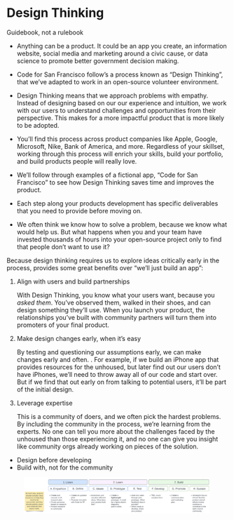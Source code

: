 # Design Thinking

Guidebook, not a rulebook

* Anything can be a product. It could be an app you create, an information website, social media and marketing around a civic cause, or data science to promote better government decision making.
* Code for San Francisco follow’s a process known as “Design Thinking”, that we’ve adapted to work in an open-source volunteer environment.
* Design Thinking means that we approach problems with empathy. Instead of designing based on our our experience and intuition, we work with our users to understand challenges and opportunities from their perspective. This makes for a more impactful product that is more likely to be adopted.
* You’ll find this process across product companies like Apple, Google, Microsoft, Nike, Bank of America, and more. Regardless of your skillset, working through this process will enrich your skills, build your portfolio, and build products people will really love.
* We’ll follow through examples of a fictional app, “Code for San Francisco” to see how Design Thinking saves time and improves the product.
* Each step along your products development has specific deliverables that you need to provide before moving on.





* We often think we know how to solve a problem, because we know what would help us. But what happens when you and your team have invested thousands of hours into your open-source project only to find that people don’t want to use it?

Because design thinking requires us to explore ideas critically early in the process, provides some great benefits over “we’ll just build an app”:

1.  Align with users and build partnerships

    With Design Thinking, you know what your users want, because you _asked them_. You’ve observed them, walked in their shoes, and can design something they’ll use. When you launch your product, the relationships you’ve built with community partners will turn them into promoters of your final product.
2.  Make design changes early, when it’s easy

    By testing and questioning our assumptions early, we can make changes early and often. . For example, if we build an iPhone app that provides resources for the unhoused, but later find out our users don’t have iPhones, we’ll need to throw away all of our code and start over. But if we find that out early on from talking to potential users, it’ll be part of the initial design.
3.  Leverage expertise

    This is a community of doers, and we often pick the hardest problems. By including the community in the process, we’re learning from the experts. No one can tell you more about the challenges faced by the unhoused than those experiencing it, and no one can give you insight like community orgs already working on pieces of the solution.



* Design before developing
* Build with, not for the community

<figure><img src="../../.gitbook/assets/image (1).png" alt=""><figcaption></figcaption></figure>
